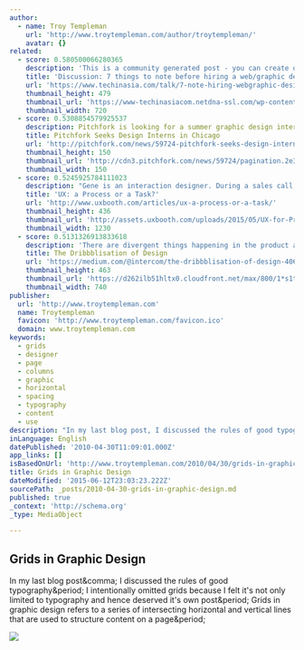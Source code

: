 ```yaml
---
author:
  - name: Troy Templeman
    url: 'http://www.troytempleman.com/author/troytempleman/'
    avatar: {}
related:
  - score: 0.580500066280365
    description: 'This is a community generated post - you can create one too ! Aside from forming my company and Muffin.my, I have some experience in hiring both web and graphic designers. Here I am going to share about what you should know before hiring a designer.'
    title: 'Discussion: 7 things to note before hiring a web/graphic designer'
    url: 'https://www.techinasia.com/talk/7-note-hiring-webgraphic-designer/'
    thumbnail_height: 479
    thumbnail_url: 'https://www-techinasiacom.netdna-ssl.com/wp-content/uploads/2015/05/design-720x479.jpg'
    thumbnail_width: 720
  - score: 0.5308854579925537
    description: Pitchfork is looking for a summer graphic design intern to work in our Chicago office. The candidate will assist the design team in digital and print design tasks. This is a paid internship. All candidates should be recent grads or students in an undergraduate graphic design program and be available 15-30 hours per week.
    title: Pitchfork Seeks Design Interns in Chicago
    url: 'http://pitchfork.com/news/59724-pitchfork-seeks-design-interns-in-chicago/'
    thumbnail_height: 150
    thumbnail_url: 'http://cdn3.pitchfork.com/news/59724/pagination.2e3f34db.jpg'
    thumbnail_width: 150
  - score: 0.5245925784111023
    description: "Gene is an interaction designer. During a sales call, he's asked if he \"does UX.\" He assures the client that he does, and the client asks why he isn't a \"UX designer?\" Gene explains that either term fits his work."
    title: 'UX: a Process or a Task?'
    url: 'http://www.uxbooth.com/articles/ux-a-process-or-a-task/'
    thumbnail_height: 436
    thumbnail_url: 'http://assets.uxbooth.com/uploads/2015/05/UX-for-Product-Design.png'
    thumbnail_width: 1230
  - score: 0.5131326913833618
    description: 'There are divergent things happening in the product and interaction design community. On one hand, we have some amazing pieces of writing from the likes of Ryan Singer and Julie Zhuo, moving our craft forward. On the other hand, we have a growing number of people posting and discussing their work on Dribbble, the aggregated results of which are moving our craft backwards.'
    title: The Dribbblisation of Design
    url: 'https://medium.com/@intercom/the-dribbblisation-of-design-406422ccb026'
    thumbnail_height: 463
    thumbnail_url: 'https://d262ilb51hltx0.cloudfront.net/max/800/1*s1t1fQQrogEQfwRHpvKDYw.png'
    thumbnail_width: 740
publisher:
  url: 'http://www.troytempleman.com'
  name: Troytempleman
  favicon: 'http://www.troytempleman.com/favicon.ico'
  domain: www.troytempleman.com
keywords:
  - grids
  - designer
  - page
  - columns
  - graphic
  - horizontal
  - spacing
  - typography
  - content
  - use
description: "In my last blog post, I discussed the rules of good typography. I intentionally omitted grids because I felt it's not only limited to typography and hence deserved it's own post. Grids in graphic design refers to a series of intersecting horizontal and vertical lines that are used to structure content on a page."
inLanguage: English
datePublished: '2010-04-30T11:09:01.000Z'
app_links: []
isBasedOnUrl: 'http://www.troytempleman.com/2010/04/30/grids-in-graphic-design/'
title: Grids in Graphic Design
dateModified: '2015-06-12T23:03:23.222Z'
sourcePath: _posts/2010-04-30-grids-in-graphic-design.md
published: true
_context: 'http://schema.org'
_type: MediaObject

---
```

<article style=""><h1>Grids in Graphic Design</h1><p>In my last blog post&amp;comma; I discussed the rules of good typography&amp;period; I intentionally omitted grids because I felt it's not only limited to typography and hence deserved it's own post&amp;period; Grids in graphic design refers to a series of intersecting horizontal and vertical lines that are used to structure content on a page&amp;period;</p><img src="http://troytempleman.com/wp-content/uploads/2010/04/types-of-grids.jpg" /></article>